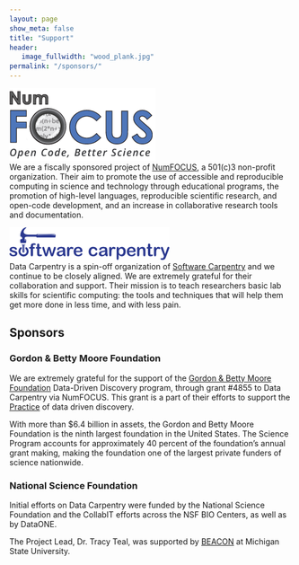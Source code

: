 ```yaml
---
layout: page
show_meta: false
title: "Support"
header:
   image_fullwidth: "wood_plank.jpg"
permalink: "/sponsors/"
---
```


![NumFOCUS](/images/numfocus_logo.png)  
We are a fiscally sponsored project of [NumFOCUS](http://numfocus.org), a 501(c)3 non-profit organization.
Their aim to promote the use of accessible and reproducible computing in science and technology through educational programs, the promotion of high-level languages, reproducible scientific research, and open-code development, and an increase in collaborative research tools and documentation.

![Software Carpentry](/images/software-carpentry-banner.png)  
Data Carpentry is a spin-off organization of [Software Carpentry](http://software-carpentry.org) and we continue to be closely aligned. We are extremely grateful for their collaboration
and support. Their mission is to teach researchers basic lab skills for scientific computing: the tools and techniques that will help them get more done in less time, and with less pain.



## Sponsors

### Gordon & Betty Moore Foundation

We are extremely grateful for the support of the [Gordon & Betty Moore Foundation](http://moore.org) Data-Driven Discovery program, through grant #4855 to Data Carpentry via NumFOCUS. This 
grant is a part of their efforts to support the [Practice](https://www.moore.org/programs/science/data-driven-discovery/ddd-practices) of data driven discovery. 

With more than $6.4 billion in assets, the Gordon and Betty Moore Foundation is the ninth largest foundation in the United States. The Science Program accounts for approximately 40 percent of the foundation’s annual grant making, making the foundation one of the largest private funders of science nationwide.

### National Science Foundation

Initial efforts on Data Carpentry were funded by the National Science Foundation and the CollabIT efforts across the NSF BIO Centers, as well as by DataONE.

The Project Lead, Dr. Tracy Teal, was supported by [BEACON](http://beacon-center.org) at Michigan State University. 